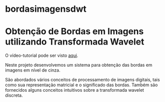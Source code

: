 # bordasimagensdwt
<h1>Obtenção de Bordas em Imagens utilizando Transformada Wavelet</h1>
<p>O vídeo-tutorial pode ser visto <a href="https://youtu.be/T93Uovm95kM">aqui</a>.</p>
<p>
 Neste projeto desenvolvemos um sistema para obtenção das bordas em imagens em nível de cinza.

São abordados vários conceitos de processamento de imagens digitais, tais como sua representação matricial e o significado das bordas. Também são fornecidos alguns conceitos intuitivos sobre a transformada wavelet discreta.
</p>
